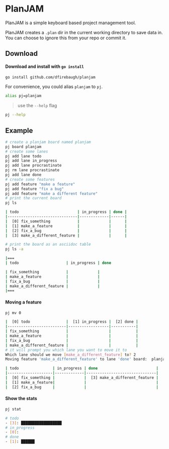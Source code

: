 # PlanJAM

PlanJAM is a simple keyboard based project management tool.

PlanJAM creates a `.plan` dir in the current working directory to save data in.  You can choose to ignore this from your repo or commit it.

## Download

#### Download and install with `go install`

```bash
go install github.com/dfirebaugh/planjam
```

For convenience, you could alias `planjam` to `pj`.
```bash
alias pj=planjam
```

> use the `--help` flag 
```bash
pj --help
```

## Example

```bash
# create a planjam board named planjam
pj board planjam 
# create some lanes
pj add lane todo
pj add lane in_progress
pj add lane procrastinate
pj rm lane procrastinate
pj add lane done
# create some features
pj add feature "make a feature"
pj add feature "fix a bug"
pj add feature "make a different feature"
# print the current board   
pj ls

| todo                          | in_progress | done |
|-------------------------------|-------------|------|
|  [0] fix_something            |             |      |
|  [1] make_a_feature           |             |      |
|  [2] fix_a_bug                |             |      |
|  [3] make_a_different_feature |             |      |

# print the board as an asciidoc table
pj ls -a

|===
| todo                     | in_progress | done

| fix_something            |             |
| make_a_feature           |             |
| fix_a_bug                |             |
| make_a_different_feature |             |
|===
```

#### Moving a feature

```bash
pj mv 0

|  [0] todo                |  [1] in_progress |  [2] done |
|--------------------------|------------------|-----------|
| fix_something            |                  |           |
| make_a_feature           |                  |           |
| fix_a_bug                |                  |           |
| make_a_different_feature |                  |           |
# it will prompt you which lane you want to move it to
Which lane should we move [make_a_different_feature] to? 2
Moving feature 'make_a_different_feature' to lane 'done' board:  planjam

| todo               | in_progress | done                          |
|--------------------|-------------|-------------------------------|
|  [0] fix_something |             |  [3] make_a_different_feature |
|  [1] make_a_feature|             |                               |
|  [2] fix_a_bug     |             |                               |
```

#### Show the stats
```bash
pj stat

# todo
- [3]: ██████████████████
# in_progress
- [0]: 
# done
- [1]: ██████
```
